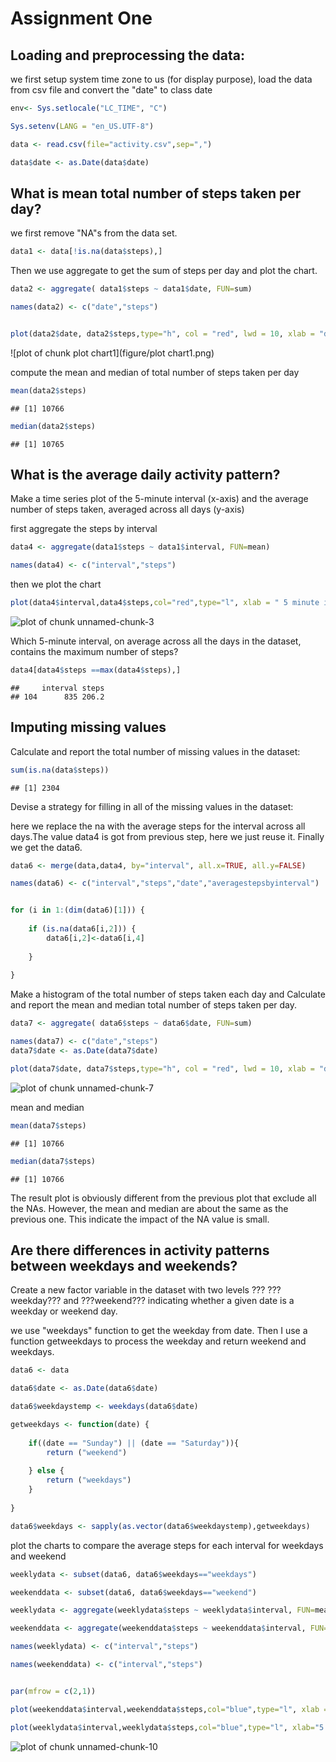 Assignment One
========================================================

## Loading and preprocessing the data:

we first setup system time zone to us (for display purpose), load the data from csv file and convert the "date" to class date 


```r
env<- Sys.setlocale("LC_TIME", "C")

Sys.setenv(LANG = "en_US.UTF-8")

data <- read.csv(file="activity.csv",sep=",")

data$date <- as.Date(data$date)
```

## What is mean total number of steps taken per day?

we first remove "NA"s from the data set. 

```r
data1 <- data[!is.na(data$steps),]
```

Then we use aggregate to get the sum of steps per day and plot the chart.


```r
data2 <- aggregate( data1$steps ~ data1$date, FUN=sum)

names(data2) <- c("date","steps")


plot(data2$date, data2$steps,type="h", col = "red", lwd = 10, xlab = "date", ylab = "steps")
```

![plot of chunk plot chart1](figure/plot chart1.png) 

compute the mean and median of  total number of steps taken per day


```r
mean(data2$steps)
```

```
## [1] 10766
```

```r
median(data2$steps)
```

```
## [1] 10765
```

## What is the average daily activity pattern?


Make a time series plot of the 5-minute interval (x-axis) and the average number of steps taken, averaged across all days (y-axis)

first aggregate the steps by interval


```r
data4 <- aggregate(data1$steps ~ data1$interval, FUN=mean)

names(data4) <- c("interval","steps")
```

then we plot the chart


```r
plot(data4$interval,data4$steps,col="red",type="l", xlab = " 5 minute interval ", ylab = "steps")
```

![plot of chunk unnamed-chunk-3](figure/unnamed-chunk-3.png) 


Which 5-minute interval, on average across all the days in the dataset, contains the maximum number of steps?




```r
data4[data4$steps ==max(data4$steps),]
```

```
##     interval steps
## 104      835 206.2
```

## Imputing missing values

Calculate and report the total number of missing values in the dataset: 


```r
sum(is.na(data$steps))
```

```
## [1] 2304
```

Devise a strategy for filling in all of the missing values in the dataset:

here we replace the na with the average steps for the interval across all days.The value data4 is got from previous step, here we just reuse it. Finally we 
get the data6.



```r
data6 <- merge(data,data4, by="interval", all.x=TRUE, all.y=FALSE)

names(data6) <- c("interval","steps","date","averagestepsbyinterval")


for (i in 1:(dim(data6)[1])) {
  
	if (is.na(data6[i,2])) {
		data6[i,2]<-data6[i,4] 
		 
	}
	
}
```

Make a histogram of the total number of steps taken each day and Calculate and report the mean and median total number of steps taken per day.


```r
data7 <- aggregate( data6$steps ~ data6$date, FUN=sum)

names(data7) <- c("date","steps")
data7$date <- as.Date(data7$date)

plot(data7$date, data7$steps,type="h", col = "red", lwd = 10, xlab = "date", ylab="steps")
```

![plot of chunk unnamed-chunk-7](figure/unnamed-chunk-7.png) 


mean and median


```r
mean(data7$steps)
```

```
## [1] 10766
```

```r
median(data7$steps)
```

```
## [1] 10766
```

The result plot is obviously different from the previous plot that exclude all the NAs. However, the mean and median are about the same as the previous one. This indicate the impact of the NA value is small.

## Are there differences in activity patterns between weekdays and weekends?

Create a new factor variable in the dataset with two levels ??? ???weekday??? and ???weekend??? indicating whether a given date is a weekday or weekend day.

we use "weekdays" function to get the weekday from date. Then I use a function getweekdays to process the weekday and return weekend and weekdays. 


```r
data6 <- data

data6$date <- as.Date(data6$date)

data6$weekdaystemp <- weekdays(data6$date)

getweekdays <- function(date) {
  
	if((date == "Sunday") || (date == "Saturday")){
		return ("weekend")
		
	} else {
		return ("weekdays")
	}
	
} 

data6$weekdays <- sapply(as.vector(data6$weekdaystemp),getweekdays)
```

plot the charts to compare the average steps for each interval for weekdays and weekend




```r
weeklydata <- subset(data6, data6$weekdays=="weekdays")

weekenddata <- subset(data6, data6$weekdays=="weekend")

weeklydata <- aggregate(weeklydata$steps ~ weeklydata$interval, FUN=mean)

weekenddata <- aggregate(weekenddata$steps ~ weekenddata$interval, FUN=mean)

names(weeklydata) <- c("interval","steps")

names(weekenddata) <- c("interval","steps")


par(mfrow = c(2,1))

plot(weekenddata$interval,weekenddata$steps,col="blue",type="l", xlab = "5 minute interval", ylab="steps", main="weekend")

plot(weeklydata$interval,weeklydata$steps,col="blue",type="l", xlab="5 minute interval", ylab= "steps", main="weekly")
```

![plot of chunk unnamed-chunk-10](figure/unnamed-chunk-10.png) 
